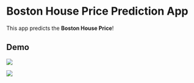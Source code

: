 
# Boston House Price Prediction App

This app predicts the **Boston House Price**!

## Demo

<p>
  <img src="img1.png">
</p>
<p>
  <img src="img2.png">
</p>
